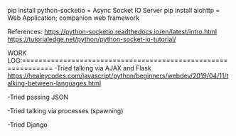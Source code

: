 
pip install python-socketio         = Async Socket IO Server
pip install aiohttp                 = Web Application; companion web framework


References:
https://python-socketio.readthedocs.io/en/latest/intro.html
https://tutorialedge.net/python/python-socket-io-tutorial/

WORK LOG:=============================================================
-Tried talking via AJAX and Flask
https://healeycodes.com/javascript/python/beginners/webdev/2019/04/11/talking-between-languages.html

-Tried passing JSON

-Tried talking via processes (spawning)

-Tried Django

